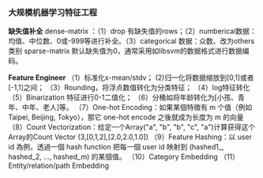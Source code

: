 ### 大规模机器学习特征工程

**缺失值补全**
   dense-matrix ：（1）drop 有缺失值的rows；（2）numberical数据：均值、中位数、0或-999等进行补全。（3）categorical 数据：众数、改为others类别
   sparse-matrix 默认缺失值为0，通常采用如libsvm的数据格式进行数据编码。

**Feature Engineer**
（1）标准化x-mean/stdv；
(2)归一化将数据缩放到[0,1]或者[-1,1]之间；
（3）Rounding，将浮点数值转化为分类特征；
（4）log特征转化
（5）Binarization 特征进行0-1二值化；
（6）分桶如将年龄转化为[小孩、青年、中年、老人]等。
（7）One-hot Encoding：如果某個特徵有 m 个值（例如 Taipei, Beijing, Tokyo），那它 one-hot encode 之後就成为长度为 m 的向量
（8）Count Vectorization：给定一个Array("a", "b", "b", "c", "a")计算获得这个Array的Count Vector (3,[0,1,2],[2.0,2.0,1.0])
（9）Feature Hashing：以 user id 為例，透過一個 hash function 把每一個 user id 映射到 (hashed1_, hashed_2, ..., hashed_m) 的某個值。
（10）Category Embedding
（11）Entity/relation/path Embedding

